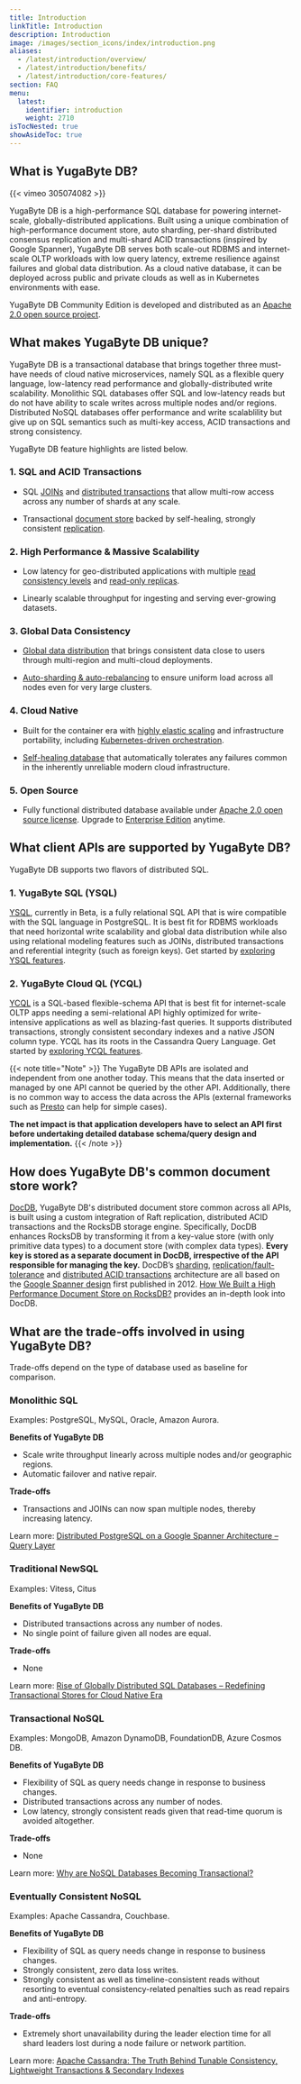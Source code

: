 ```yaml
---
title: Introduction
linkTitle: Introduction
description: Introduction
image: /images/section_icons/index/introduction.png
aliases:
  - /latest/introduction/overview/
  - /latest/introduction/benefits/
  - /latest/introduction/core-features/
section: FAQ
menu:
  latest:
    identifier: introduction
    weight: 2710
isTocNested: true
showAsideToc: true
---
```


## What is YugaByte DB?

<div class="video-wrapper">
{{< vimeo 305074082 >}}
</div>

YugaByte DB is a high-performance SQL database for powering internet-scale, globally-distributed applications. Built using a unique combination of high-performance document store, auto sharding, per-shard distributed consensus replication and multi-shard ACID transactions (inspired by Google Spanner), YugaByte DB serves both scale-out RDBMS and internet-scale OLTP workloads with low query latency, extreme resilience against failures and global data distribution. As a cloud native database, it can be deployed across public and private clouds as well as in Kubernetes environments with ease.

YugaByte DB Community Edition is developed and distributed as an [Apache 2.0 open source project](https://github.com/YugaByte/yugabyte-db/).

## What makes YugaByte DB unique?

YugaByte DB is a transactional database that brings together three must-have needs of cloud native microservices, namely SQL as a flexible query language, low-latency read performance and globally-distributed write scalability. Monolithic SQL databases offer SQL and low-latency reads but do not have ability to scale writes across multiple nodes and/or regions. Distributed NoSQL databases offer performance and write scalablility but give up on SQL semantics such as multi-key access, ACID transactions and strong consistency.

YugaByte DB feature highlights are listed below.

### 1. SQL and ACID Transactions

- SQL [JOINs](../quick-start/explore-ysql/#3-joins) and [distributed transactions](../quick-start/explore-ysql/#4-distributed-transactions) that allow multi-row access across any number of shards at any scale.

- Transactional [document store](../architecture/concepts/docdb/) backed by self-healing, strongly consistent [replication](../architecture/concepts/docdb/replication/).

### 2. High Performance & Massive Scalability

- Low latency for geo-distributed applications with multiple [read consistency levels](../architecture/concepts/docdb/replication/#tunable-read-consistency) and [read-only replicas](../architecture/concepts/docdb/replication/#read-only-replicas).

- Linearly scalable throughput for ingesting and serving ever-growing datasets.

### 3. Global Data Consistency

- [Global data distribution](../explore/global-distribution/) that brings consistent data close to users through multi-region and multi-cloud deployments.

- [Auto-sharding & auto-rebalancing](../explore/auto-sharding/) to ensure uniform load across all nodes even for very large clusters.

### 4. Cloud Native

- Built for the container era with [highly elastic scaling](../explore/linear-scalability/) and infrastructure portability, including [Kubernetes-driven orchestration](../quick-start/install/#kubernetes).

- [Self-healing database](../explore/fault-tolerance/) that automatically tolerates any failures common in the inherently unreliable modern cloud infrastructure.

### 5. Open Source

- Fully functional distributed database available under [Apache 2.0 open source license](https://github.com/YugaByte/yugabyte-db/). Upgrade to [Enterprise Edition](https://www.yugabyte.com/product/compare/) anytime.


## What client APIs are supported by YugaByte DB?

YugaByte DB supports two flavors of distributed SQL.

### 1. YugaByte SQL (YSQL)

[YSQL](../api/ysql/), currently in Beta, is a fully relational SQL API that is wire compatible with the SQL language in PostgreSQL. It is best fit for RDBMS workloads that need horizontal write scalability and global data distribution while also using relational modeling features such as JOINs, distributed transactions and referential integrity (such as foreign keys). Get started by [exploring YSQL features](../quick-start/explore-ysql/).

### 2. YugaByte Cloud QL (YCQL)

[YCQL]((../api/ycql/)) is a SQL-based flexible-schema API that is best fit for internet-scale OLTP apps needing a semi-relational API highly optimized for write-intensive applications as well as blazing-fast queries. It supports distributed transactions, strongly consistent secondary indexes and a native JSON column type. YCQL has its roots in the Cassandra Query Language. Get started by [exploring YCQL features](../api/ycql/quick-start/).

{{< note title="Note" >}}
The YugaByte DB APIs are isolated and independent from one another today. This means that the data inserted or managed by one API cannot be queried by the other API. Additionally, there is no common way to access the data across the APIs (external frameworks such as [Presto](../develop/ecosystem-integrations/presto/) can help for simple cases). 

<b>The net impact is that application developers have to select an API first before undertaking detailed database schema/query design and implementation.</b>
{{< /note >}}


## How does YugaByte DB's common document store work?

[DocDB](../architecture/concepts/docdb/), YugaByte DB's distributed document store common across all APIs, is built using a custom integration of Raft replication, distributed ACID transactions and the RocksDB storage engine. Specifically, DocDB enhances RocksDB by transforming it from a key-value store (with only primitive data types) to a document store (with complex data types). **Every key is stored as a separate document in DocDB, irrespective of the API responsible for managing the key.** DocDB’s [sharding](../architecture/concepts/docdb/sharding/), [replication/fault-tolerance](../architecture/concepts/docdb/replication/) and [distributed ACID transactions](../architecture/transactions/distributed-txns/) architecture are all based on the [Google Spanner design](https://research.google.com/archive/spanner-osdi2012.pdf) first published in 2012. [How We Built a High Performance Document Store on RocksDB?](https://blog.yugabyte.com/how-we-built-a-high-performance-document-store-on-rocksdb/) provides an in-depth look into DocDB.

## What are the trade-offs involved in using YugaByte DB?

Trade-offs depend on the type of database used as baseline for comparison.

### Monolithic SQL

Examples: PostgreSQL, MySQL, Oracle, Amazon Aurora.

**Benefits of YugaByte DB**

- Scale write throughput linearly across multiple nodes and/or geographic regions. 
- Automatic failover and native repair.

**Trade-offs**

- Transactions and JOINs can now span multiple nodes, thereby increasing latency.

Learn more: [Distributed PostgreSQL on a Google Spanner Architecture – Query Layer](https://blog.yugabyte.com/distributed-postgresql-on-a-google-spanner-architecture-query-layer/)

### Traditional NewSQL

Examples: Vitess, Citus

**Benefits of YugaByte DB**

- Distributed transactions across any number of nodes.
- No single point of failure given all nodes are equal.

**Trade-offs**

- None

Learn more: [Rise of Globally Distributed SQL Databases – Redefining Transactional Stores for Cloud Native Era](https://blog.yugabyte.com/rise-of-globally-distributed-sql-databases-redefining-transactional-stores-for-cloud-native-era/)

### Transactional NoSQL 

Examples: MongoDB, Amazon DynamoDB, FoundationDB, Azure Cosmos DB.

**Benefits of YugaByte DB**

- Flexibility of SQL as query needs change in response to business changes.
- Distributed transactions across any number of nodes.
- Low latency, strongly consistent reads given that read-time quorum is avoided altogether.

**Trade-offs**

- None

Learn more: [Why are NoSQL Databases Becoming Transactional?](https://blog.yugabyte.com/nosql-databases-becoming-transactional-mongodb-dynamodb-faunadb-cosmosdb/)

### Eventually Consistent NoSQL

Examples: Apache Cassandra, Couchbase.

**Benefits of YugaByte DB**

- Flexibility of SQL as query needs change in response to business changes.
- Strongly consistent, zero data loss writes.
- Strongly consistent as well as timeline-consistent reads without resorting to eventual consistency-related penalties such as read repairs and anti-entropy.

**Trade-offs**

- Extremely short unavailability during the leader election time for all shard leaders lost during a node failure or network partition. 

Learn more: [Apache Cassandra: The Truth Behind Tunable Consistency, Lightweight Transactions & Secondary Indexes](https://blog.yugabyte.com/apache-cassandra-lightweight-transactions-secondary-indexes-tunable-consistency/)
